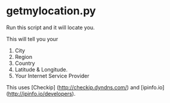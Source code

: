 # getmylocation.py

Run this script and it will locate you. 

This will tell you your 

1. City
2. Region
3. Country
4. Latitude & Longitude.
5. Your Internet Service Provider

This uses [Checkip] (http://checkip.dyndns.com/) and [ipinfo.io] (http://ipinfo.io/developers).
